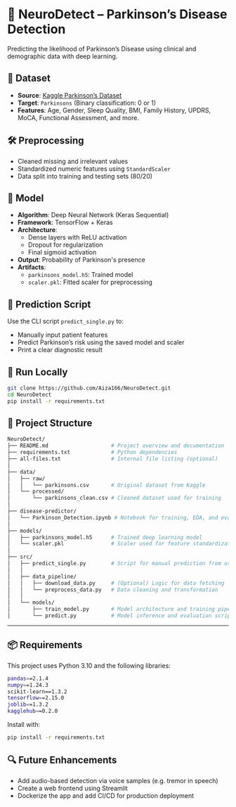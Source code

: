 # 🧠 NeuroDetect – Parkinson’s Disease Detection

Predicting the likelihood of Parkinson’s Disease using clinical and demographic data with deep learning.


## 📁 Dataset

- **Source**: [Kaggle Parkinson’s Dataset](https://www.kaggle.com/datasets/nidaguler/parkinsons-dataset)
- **Target**: `Parkinsons` (Binary classification: 0 or 1)
- **Features**: Age, Gender, Sleep Quality, BMI, Family History, UPDRS, MoCA, Functional Assessment, and more.


## 🛠️ Preprocessing

- Cleaned missing and irrelevant values
- Standardized numeric features using `StandardScaler`
- Data split into training and testing sets (80/20)


## 🤖 Model

- **Algorithm**: Deep Neural Network (Keras Sequential)
- **Framework**: TensorFlow + Keras
- **Architecture**:
  - Dense layers with ReLU activation
  - Dropout for regularization
  - Final sigmoid activation
- **Output**: Probability of Parkinson's presence
- **Artifacts**:
  - `parkinsons_model.h5`: Trained model
  - `scaler.pkl`: Fitted scaler for preprocessing


## 🧪 Prediction Script

Use the CLI script `predict_single.py` to:
- Manually input patient features
- Predict Parkinson’s risk using the saved model and scaler
- Print a clear diagnostic result


## 📎 Run Locally

```bash
git clone https://github.com/Aiza166/NeuroDetect.git
cd NeuroDetect
pip install -r requirements.txt
```


## 📂 Project Structure

```bash
NeuroDetect/
├── README.md                    # Project overview and documentation
├── requirements.txt             # Python dependencies
├── all-files.txt                # Internal file listing (optional)
│
├── data/
│   ├── raw/
│   │   └── parkinsons.csv       # Original dataset from Kaggle
│   └── processed/
│       └── parkinsons_clean.csv # Cleaned dataset used for training
│
├── disease-predictor/
│   └── Parkinson_Detection.ipynb # Notebook for training, EDA, and evaluation
│
├── models/
│   ├── parkinsons_model.h5      # Trained deep learning model
│   └── scaler.pkl               # Scaler used for feature standardization
│
├── src/
│   ├── predict_single.py        # Script for manual prediction from user input
│   │
│   ├── data_pipeline/
│   │   ├── download_data.py     # (Optional) Logic for data fetching
│   │   └── preprocess_data.py   # Data cleaning and transformation
│   │
│   └── models/
│       ├── train_model.py       # Model architecture and training pipeline
│       └── predict.py           # Model inference and evaluation script
```

---

## 📦 Requirements

This project uses Python 3.10 and the following libraries:

```bash
pandas==2.1.4
numpy==1.24.3
scikit-learn==1.3.2
tensorflow==2.15.0
joblib==1.3.2
kagglehub==0.2.0
```
Install with:
```bash
pip install -r requirements.txt
```


## 🔍 Future Enhancements

- Add audio-based detection via voice samples (e.g. tremor in speech)
- Create a web frontend using Streamlit
- Dockerize the app and add CI/CD for production deployment

